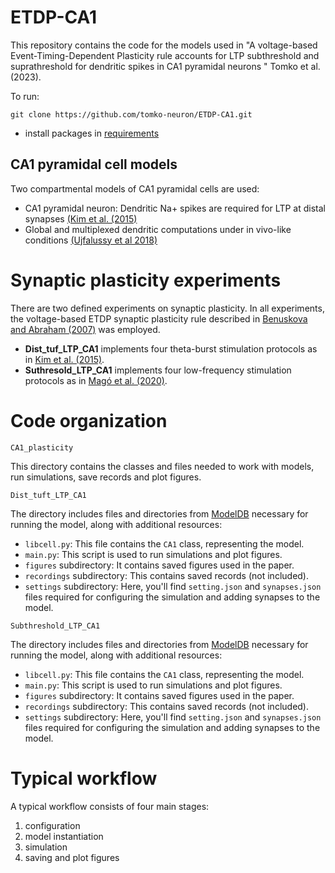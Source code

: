 # ETDP-CA1
This repository contains the code for the models used in "A voltage-based Event-Timing-Dependent Plasticity rule accounts for LTP subthreshold and suprathreshold for dendritic spikes in CA1 pyramidal neurons " Tomko et al. (2023).

To run:

```
git clone https://github.com/tomko-neuron/ETDP-CA1.git
```

- install packages in [requirements](./requirements.txt)

## CA1 pyramidal cell models
Two compartmental models of CA1 pyramidal cells are used:
- CA1 pyramidal neuron: Dendritic Na+ spikes are required for LTP at distal synapses ​[(Kim et al. (2015)](https://modeldb.science/184054)
- Global and multiplexed dendritic computations under in vivo-like conditions [(Ujfalussy et al 2018)](https://modeldb.science/265511)

# Synaptic plasticity experiments
There are two defined experiments on synaptic plasticity. In all experiments, the voltage-based ETDP synaptic plasticity rule described
in [Benuskova and Abraham (2007)](https://link.springer.com/article/10.1007/s10827-006-0002-x) was employed.
- **Dist_tuf_LTP_CA1** implements four theta-burst stimulation protocols as in [Kim et al. (2015)](https://doi.org/10.7554/eLife.06414).
- **Suthresold_LTP_CA1** implements four low-frequency stimulation protocols as in [Magó et al. (2020)](https://doi.org/10.1523/jneurosci.2071-19.2020).

# Code organization

`CA1_plasticity`

This directory contains the classes and files needed to work with models, run simulations, save records and plot figures.

`Dist_tuft_LTP_CA1`

The directory includes files and directories from [ModelDB](https://modeldb.science/184054) necessary for running the model, along with additional resources:
- `libcell.py`: This file contains the `CA1` class, representing the model.
- `main.py`: This script is used to run simulations and plot figures.
- `figures` subdirectory: It contains saved figures used in the paper.
- `recordings` subdirectory: This contains saved records (not included).
- `settings` subdirectory: Here, you'll find `setting.json` and `synapses.json` files required for configuring the simulation and adding synapses to the model.

`Subthreshold_LTP_CA1`

The directory includes files and directories from [ModelDB](https://modeldb.science/265511) necessary for running the model, along with additional resources:
- `libcell.py`: This file contains the `CA1` class, representing the model.
- `main.py`: This script is used to run simulations and plot figures.
- `figures` subdirectory: It contains saved figures used in the paper.
- `recordings` subdirectory: This contains saved records (not included).
- `settings` subdirectory: Here, you'll find `setting.json` and `synapses.json` files required for configuring the simulation and adding synapses to the model.

# Typical workflow

A typical workflow consists of four main stages:

1. configuration
2. model instantiation
3. simulation
4. saving and plot figures
